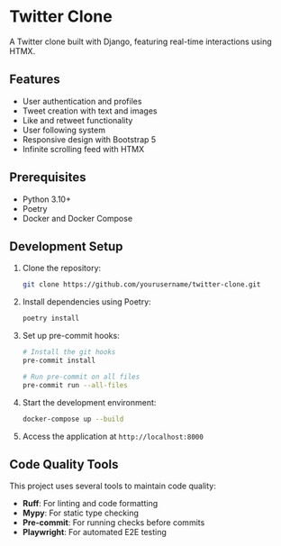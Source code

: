 # Twitter Clone

A Twitter clone built with Django, featuring real-time interactions using HTMX.

## Features

- User authentication and profiles
- Tweet creation with text and images
- Like and retweet functionality
- User following system
- Responsive design with Bootstrap 5
- Infinite scrolling feed with HTMX

## Prerequisites

- Python 3.10+
- Poetry
- Docker and Docker Compose

## Development Setup

1. Clone the repository:
   ```bash
   git clone https://github.com/yourusername/twitter-clone.git
   ```

2. Install dependencies using Poetry:
   ```bash
   poetry install
   ```

3. Set up pre-commit hooks:
   ```bash
   # Install the git hooks
   pre-commit install

   # Run pre-commit on all files
   pre-commit run --all-files
   ```

4. Start the development environment:
   ```bash
   docker-compose up --build
   ```

5. Access the application at `http://localhost:8000`

## Code Quality Tools

This project uses several tools to maintain code quality:

- **Ruff**: For linting and code formatting
- **Mypy**: For static type checking
- **Pre-commit**: For running checks before commits
- **Playwright**: For automated E2E testing
